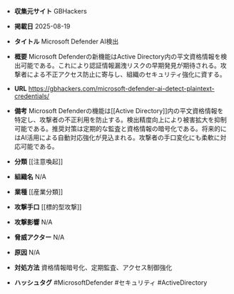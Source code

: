 - **収集元サイト**
GBHackers

- **掲載日**
2025-08-19

- **タイトル**
Microsoft Defender AI検出

- **概要**
Microsoft Defenderの新機能はActive Directory内の平文資格情報を検出可能である。これにより認証情報漏洩リスクの早期発見が期待される。攻撃者による不正アクセス防止に寄与し、組織のセキュリティ強化に資する。

- **URL**
https://gbhackers.com/microsoft-defender-ai-detect-plaintext-credentials/

- **備考**
Microsoft Defenderの機能は[[Active Directory]]内の平文資格情報を特定し、攻撃者の不正利用を防止する。検出精度向上により被害拡大を抑制可能である。推奨対策は定期的な監査と資格情報の暗号化である。将来的にはAI活用による自動対応強化が見込まれる。攻撃者の手口変化にも柔軟に対応可能である。

- **分類**
[[注意喚起]]

- **組織名**
N/A

- **業種**
[[産業分類]]

- **攻撃手口**
[[標的型攻撃]]

- **攻撃影響**
N/A

- **脅威アクター**
N/A

- **原因**
N/A

- **対処方法**
資格情報暗号化、定期監査、アクセス制御強化

- **ハッシュタグ**
#MicrosoftDefender #セキュリティ #ActiveDirectory
